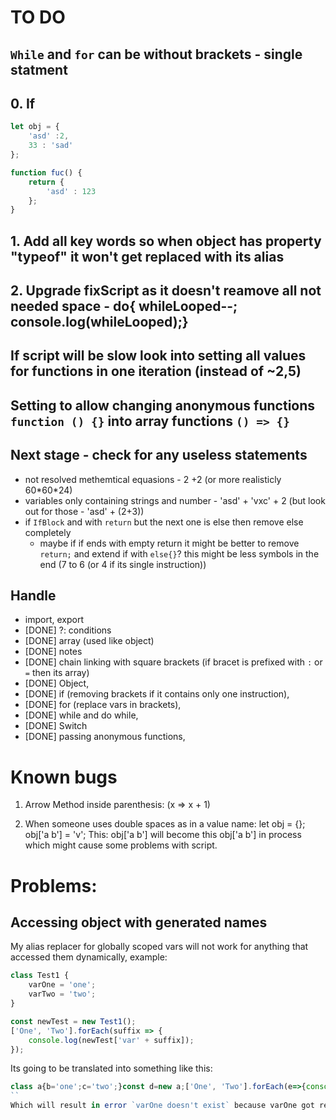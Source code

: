 # TO DO
## `While` and `for` can be without brackets - single statment
## 0. If
```js
let obj = {
    'asd' :2,
    33 : 'sad'
};

function fuc() {
    return {
        'asd' : 123
    };
}
```

## 1. Add all key words so when object has property "typeof" it won't get replaced with its alias
## 2. Upgrade fixScript as it doesn't reamove all not needed space - do{ whileLooped--; console.log(whileLooped);}

## If script will be slow look into setting all values for functions in one iteration (instead of ~2,5)

## Setting to allow changing anonymous functions `function () {}` into array functions `() => {}`

## Next stage - check for any useless statements
- not resolved methemtical equasions - 2 +2 (or more realisticly 60\*60\*24)
- variables only containing strings and number - 'asd' + 'vxc' + 2 (but look out for those - 'asd' + (2+3))
- if `IfBlock` and with `return` but the next one is else then remove else completely
  - maybe if if ends with empty return it might be better to remove `return;` and extend if with `else{}`? this might be less symbols in the end (7 to 6 (or 4 if its single instruction))

## Handle
- import, export
- [DONE] ?: conditions
- [DONE] array (used like object)
- [DONE] notes
- [DONE] chain linking with square brackets (if bracet is prefixed with `:` or `=` then its array)
- [DONE] Object,
- [DONE] if (removing brackets if it contains only one instruction),
- [DONE] for (replace vars in brackets),
- [DONE] while and do while,
- [DONE] Switch
- [DONE] passing anonymous functions,

# Known bugs

1. Arrow Method inside parenthesis:
(x => x + 1)

2. When someone uses double spaces as in a value name:
let obj = {};
obj['a  b'] = 'v';
This: obj['a  b'] will become this obj['a b'] in process which might cause some problems with script.

# Problems:

## Accessing object with generated names

My alias replacer for globally scoped vars will not work for anything that accessed them dynamically, example:
```js
class Test1 {
    varOne = 'one';
    varTwo = 'two';
}

const newTest = new Test1();
['One', 'Two'].forEach(suffix => {
    console.log(newTest['var' + suffix]);
});
```
Its going to be translated into something like this:
```js
class a{b='one';c='two';}const d=new a;['One', 'Two'].forEach(e=>{console.log(d['var' + e]);}
``
Which will result in error `varOne doesn't exist` because varOne got replaced with `b`.
